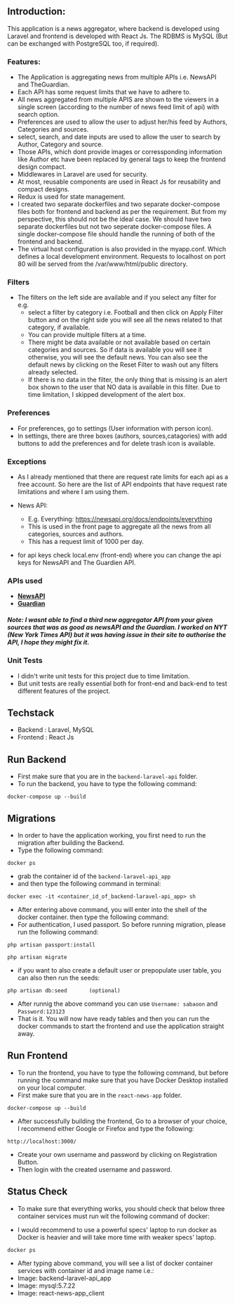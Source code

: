 ## Introduction:

This application is a news aggregator, where backend is developed using Laravel and frontend is developed with React Js. 
The RDBMS is MySQL (But can be exchanged with PostgreSQL too, if required). 

### Features:

- The Application is aggregating news from multiple APIs i.e. NewsAPI and TheGuardian. 
- Each API has some request limits that we have to adhere to.
- All news aggregated from multiple APIS are shown to the viewers in a single screen (according to the number of news feed limit of api) with search option.
- Preferences are used to allow the user to adjust her/his feed by Authors, Categories and sources.
- select, search, and date inputs are used to allow the user to search by Author, Category and source.
- Those APIs, which dont provide images or corressponding information like Author etc have been replaced by general tags to keep the frontend design compact.
- Middlewares in Laravel are used for security.
- At most, reusable components are used in React Js for reusability and compact designs. 
- Redux is used for state management.
- I created two separate dockerfiles and two separate docker-compose files both for frontend and backend as per the requirement. But from my perspective, this should not be the ideal case. We should have two separate dockerfiles but not two seperate docker-compose files. A single docker-compose file should handle the running of both of the frontend and backend. 
- The virtual host configuration is also provided in the myapp.conf. Which defines a local development environment. Requests to localhost on port 80 will be served from the /var/www/html/public directory.

### Filters 
- The filters on the left side are available and if you select any filter for e.g. 
  - select a filter by category i.e. Football and then click on Apply Filter button and on the right side you will see all the news related to that category, if available. 
  - You can provide multiple filters at a time. 
  - There might be data available or not available based on certain categories and sources. So if data is available you will see it otherwise, you will see the default news. You can also see the default news by clicking on the Reset Filter to wash out any filters already selected. 
  - If there is no data in the filter, the only thing that is missing is an alert box shown to the user that NO data is available in this filter. Due to time limitation, I skipped development of the alert box.


### Preferences
- For preferences, go to settings (User information with person icon).
- In settings, there are three boxes (authors, sources,catagories) with add buttons to add the preferences and for delete trash icon is available.

### Exceptions
- As I already mentioned that there are request rate limits for each api as a free account. So here are the list of API endpoints that have request rate limitations and where I am using them.

- News API: 
  - E.g. Everything: https://newsapi.org/docs/endpoints/everything
  - This is used in the front page to aggregate all the news from all categories, sources and authors. 
  - This has a request limit of 1000 per day.
- for api keys check local.env (front-end) where you can change the api keys for NewsAPI and The Guardien API.

### APIs used

- **[NewsAPI](https://newsapi.org/)**
- **[Guardian](https://open-platform.theguardian.com/documentation/)**

##### Note: I wasnt able to find a third new aggregator API from your given sources that was as good as newsAPI and the Guardian. I worked on NYT (New York Times API) but it was having issue in their site to authorise the API, I hope they might fix it.

### Unit Tests
- I didn't write unit tests for this project due to time limitation. 
- But unit tests are really essential both for front-end and back-end to test different features of the project. 

## Techstack
- Backend : Laravel, MySQL
- Frontend : React Js

## Run Backend
- First make sure that you are in the ```backend-laravel-api``` folder.
- To run the backend, you have to type the following command:
```
docker-compose up --build
```

## Migrations
- In order to have the application working, you first need to run the migration after building the Backend. 
- Type the following command:
```
docker ps
```
- grab the container id of the ```backend-laravel-api_app```
- and then type the following command in terminal:
```
docker exec -it <container_id_of_backend-laravel-api_app> sh
```
- After entering above command, you will enter into the shell of the docker container. then type the following command:
- For authentication, I used passport. So before running migration, please run the following command:
```
php artisan passport:install
```
```
php artisan migrate
```
- if you want to also create a default user or prepopulate user table, you can also then run the seeds:
```
php artisan db:seed       (optional)
```
- After runnig the above command you can use ``Username: sabaoon`` and ``Password:123123``
- That is it. You will now have ready tables and then you can run the docker commands to start the frontend and use the application straight away. 



## Run Frontend

- To run the frontend, you have to type the following command, but before running the command make sure that you have Docker Desktop installed on your local computer. 
- First make sure that you are in the ```react-news-app``` folder.
```
docker-compose up --build
```
- After successfully building the frontend, Go to a browser of your choice, I recommend either Google or Firefox and type the following:
```
http://localhost:3000/
```
- Create your own username and password by clicking on Registration Button. 
- Then login with the created username and password. 

## Status Check
- To make sure that everything works, you should check that below three container services must run wit the following command of docker:

- I would recommend to use a powerful specs' laptop to run docker as Docker is heavier and will take more time with weaker specs' laptop.
```
docker ps
```
- After typing above command, you will see a list of docker container services with container id and image name i.e.:
- Image: backend-laravel-api_app
- Image: mysql:5.7.22
- Image: react-news-app_client


